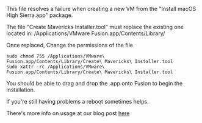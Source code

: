 This file resolves a failure when creating a new VM from the "Install macOS High Sierra.app" package.

The file "Create Mavericks Installer.tool" must replace the existing one located in: /Applications/VMware Fusion.app/Contents/Library/

Once replaced, Change the permissions of the file
```
sudo chmod 755 /Applications/VMware\ Fusion.app/Contents/Library/Create\ Mavericks\ Installer.tool
sudo xattr -rc /Applications/VMware\ Fusion.app/Contents/Library/Create\ Mavericks\ Installer.tool
```
You should be able to drag and drop the .app onto Fusion to begin the installation.

If you're still having problems a reboot sometimes helps.

There's more info on usage at our blog post [here](http://blogs.vmware.com/teamfusion/2016/06/fix-for-installing-macos-sierra-as-a-vm.html)
